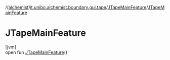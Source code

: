 //[alchemist](../../../index.md)/[it.unibo.alchemist.boundary.gui.tape](../index.md)/[JTapeMainFeature](index.md)/[JTapeMainFeature](-j-tape-main-feature.md)

# JTapeMainFeature

[jvm]\
open fun [JTapeMainFeature](-j-tape-main-feature.md)()
